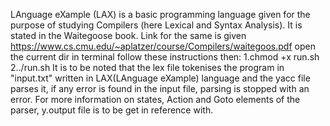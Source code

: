 LAnguage eXample (LAX) is a basic programming language given for the purpose of studying Compilers (here Lexical and Syntax Analysis). It is stated in the Waitegoose book.
Link for the same is given https://www.cs.cmu.edu/~aplatzer/course/Compilers/waitegoos.pdf
open the current dir in terminal
follow these instructions then:
1.chmod +x run.sh
2../run.sh
It is to be noted that the lex file tokenises the program in "input.txt" written in LAX(LAnguage eXample) language and the yacc file parses it, if any error is found in the input file, parsing is stopped with an error.
For more information on states, Action and Goto elements of the parser, y.output file is to be get in reference with.
